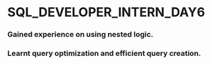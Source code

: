 # SQL_DEVELOPER_INTERN_DAY6
### Gained experience on using nested logic.
### Learnt query optimization and efficient query creation.
